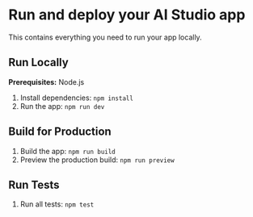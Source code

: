 # Run and deploy your AI Studio app

This contains everything you need to run your app locally.

## Run Locally

**Prerequisites:**  Node.js


1. Install dependencies:
   `npm install`
2. Run the app:
   `npm run dev`

## Build for Production

1. Build the app:
   `npm run build`
2. Preview the production build:
   `npm run preview`

## Run Tests

1. Run all tests:
   `npm test`
